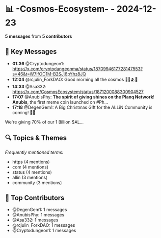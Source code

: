 # 📊 -Cosmos-Ecosystem- - 2024-12-23
**5 messages** from **5 contributors**

## 💬 Key Messages
- **01:36** @Cryptodungeon1: https://x.com/cryptodungeonma/status/1870994617728147553?s=46&t=W7lfOC1M-B2SJj6pYhz8JQ
- **12:04** @rcjulin_ForkDAO: Good morning all the cosmos 💪🧉🫂💡
- **14:33** @Asa332: https://x.com/CosmosEcosystem/status/1871200088300904527
- **17:07** @AnubisPhy: **The spirit of giving shines on the Planq Network! Anubis**, the first meme coin launched on #Ph...
- **17:18** @DegenGem1: A Big Christmas Gift for the ALLiN Community is coming! 🎄🎁

We're giving 70% of our 1 Billion $AL...

## 🔍 Topics & Themes
*Frequently mentioned terms:*
- https (4 mentions)
- com (4 mentions)
- status (4 mentions)
- allin (3 mentions)
- community (3 mentions)

## 👥 Top Contributors
- @DegenGem1: 1 messages
- @AnubisPhy: 1 messages
- @Asa332: 1 messages
- @rcjulin_ForkDAO: 1 messages
- @Cryptodungeon1: 1 messages